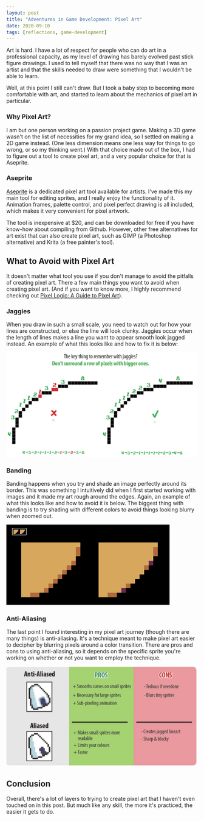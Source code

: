 ```yaml
---
layout: post
title: "Adventures in Game Development: Pixel Art"
date: 2020-09-10
tags: [reflections, game-development] 
---
```


Art is hard. I have a lot of respect for people who can do art in a professional capacity, as my level of drawing has barely evolved past stick figure drawings. I used to tell myself that there was no way that I was an artist and that the skills needed to draw were something that I wouldn't be able to learn.

Well, at this point I still can't draw. But I took a baby step to becoming more comfortable with art, and started to learn about the mechanics of pixel art in particular.

### Why Pixel Art?

I am but one person working on a passion project game. Making a 3D game wasn't on the list of necessities for my grand idea, so I settled on making a 2D game instead. (One less dimension means one less way for things to go wrong, or so my thinking went.) With that choice made out of the box, I had to figure out a tool to create pixel art, and a very popular choice for that is Aseprite.

### Aseprite

[Aseprite](https://www.aseprite.org/) is a dedicated pixel art tool available for artists. I've made this my main tool for editing sprites, and I really enjoy the functionality of it. Animation frames, palette control, and pixel perfect drawing is all included, which makes it very convenient for pixel artwork.

The tool is inexpensive at $20, and can be downloaded for free if you have know-how about compiling from Github. However, other free alternatives for art exist that can also create pixel art, such as GIMP (a Photoshop alternative) and Krita (a free painter's tool). 

## What to Avoid with Pixel Art

It doesn't matter what tool you use if you don't manage to avoid the pitfalls of creating pixel art. There a few main things you want to avoid when creating pixel art. (And if you want to know more, I highly recommend checking out [Pixel Logic: A Guide to Pixel Art](https://www.goodreads.com/book/show/43733848-pixel-logic---a-guide-to-pixel-art)).

### Jaggies

When you draw in such a small scale, you need to watch out for how your lines are constructed, or else the line will look clunky. Jaggies occur when the length of lines makes a line you want to appear smooth look jagged instead. An example of what this looks like and how to fix it is below:

![jaggies](/assets/jaggies.jpg)

### Banding

Banding happens when you try and shade an image perfectly around its border. This was something I intuitively did when I first started working with images and it made my art rough around the edges. Again, an example of what this looks like and how to avoid it is below. The biggest thing with banding is to try shading with different colors to avoid things looking blurry when zoomed out.

![banding](/assets/banding.png)

### Anti-Aliasing

The last point I found interesting in my pixel art journey (though there are many things) is anti-aliasing. It's a technique meant to make pixel art easier to decipher by blurring pixels around a color transition. There are pros and cons to using anti-aliasing, so it depends on the specific sprite you're working on whether or not you want to employ the technique.

![antialiasing](/assets/antialiasing.jpg)

## Conclusion

Overall, there's a lot of layers to trying to create pixel art that I haven't even touched on in this post. But much like any skill, the more it's practiced, the easier it gets to do.
